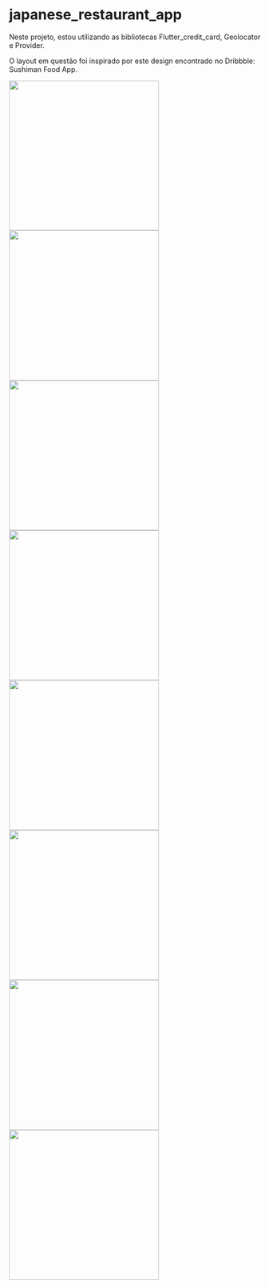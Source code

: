 # japanese_restaurant_app
 Neste projeto, estou utilizando as bibliotecas Flutter_credit_card, Geolocator e Provider.

O layout em questão foi inspirado por este design encontrado no Dribbble: Sushiman Food App.

 <img src="https://github.com/pontes2014/japanese_restaurant_app/assets/91500779/b6776bd9-891c-48a9-912d-7413402936b6" width="300">
 <img src="https://github.com/pontes2014/japanese_restaurant_app/assets/91500779/b4eb2d89-d041-4756-9281-c1de4ddd25e2" width="300">
 <img src="https://github.com/pontes2014/japanese_restaurant_app/assets/91500779/ee844f18-5f59-4886-b0c1-26fb6d7fb993" width="300">
 <img src="https://github.com/pontes2014/japanese_restaurant_app/assets/91500779/24f90101-b555-4ba3-a366-abb449329d41" width="300">
 <img src="https://github.com/pontes2014/japanese_restaurant_app/assets/91500779/16adf03e-6365-461a-bf57-ce6572942149" width="300">
 <img src="https://github.com/pontes2014/japanese_restaurant_app/assets/91500779/ea2a0314-02d7-4bb7-b55c-24424275d8c4" width="300">
 <img src="https://github.com/pontes2014/japanese_restaurant_app/assets/91500779/98dd1887-4d9b-4851-9257-673cfbdbd73a" width="300">
 <img src="https://github.com/pontes2014/japanese_restaurant_app/assets/91500779/d42646d8-4c8c-400a-ad25-98bba70236a2" width="300">
